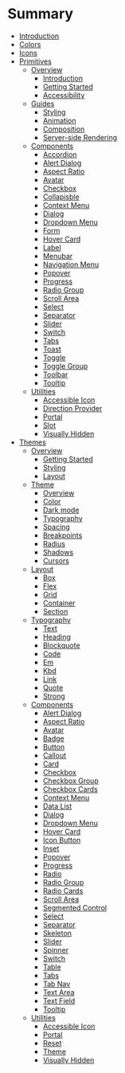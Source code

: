 # Summary

-   [Introduction](./introduction.md)
-   [Colors](./colors/README.md)
-   [Icons](./icons/README.md)
-   [Primitives](./primitives/README.md)
    -   [Overview](./primitives/overview/README.md)
        -   [Introduction]()
        -   [Getting Started]()
        -   [Accessibility]()
    -   [Guides](./primitives/guides/README.md)
        -   [Styling]()
        -   [Animation]()
        -   [Composition]()
        -   [Server-side Rendering]()
    -   [Components](./primitives/components/README.md)
        -   [Accordion]()
        -   [Alert Dialog]()
        -   [Aspect Ratio](./primitives/components/aspect-ratio.md)
        -   [Avatar](./primitives/components/avatar.md)
        -   [Checkbox](./primitives/components/checkbox.md)
        -   [Collapisble]()
        -   [Context Menu]()
        -   [Dialog]()
        -   [Dropdown Menu]()
        -   [Form]()
        -   [Hover Card]()
        -   [Label](./primitives/components/label.md)
        -   [Menubar]()
        -   [Navigation Menu]()
        -   [Popover]()
        -   [Progress](./primitives/components/progress.md)
        -   [Radio Group]()
        -   [Scroll Area]()
        -   [Select](./primitives/components/select.md)
        -   [Separator](./primitives/components/separator.md)
        -   [Slider]()
        -   [Switch](./primitives/components/switch.md)
        -   [Tabs]()
        -   [Toast]()
        -   [Toggle](./primitives/components/toggle.md)
        -   [Toggle Group]()
        -   [Toolbar]()
        -   [Tooltip]()
    -   [Utilities](./primitives/utilities/README.md)
        -   [Accessible Icon](./primitives/utilities/accessible-icon.md)
        -   [Direction Provider](./primitives/utilities/direction-provider.md)
        -   [Portal](./primitives/utilities/portal.md)
        -   [Slot](./primitives/utilities/slot.md)
        -   [Visually Hidden](./primitives/utilities/visually-hidden.md)
-   [Themes](./themes/README.md)
    -   [Overview](./themes/overview/README.md)
        -   [Getting Started](./themes/overview/getting-started.md)
        -   [Styling]()
        -   [Layout](./themes/overview/layout.md)
    -   [Theme](./themes/theme/README.md)
        -   [Overview]()
        -   [Color](./themes/theme/color.md)
        -   [Dark mode]()
        -   [Typography]()
        -   [Spacing]()
        -   [Breakpoints](./themes/theme/breakpoints.md)
        -   [Radius]()
        -   [Shadows]()
        -   [Cursors]()
    -   [Layout](./themes/layout/README.md)
        -   [Box](./themes/layout/box.md)
        -   [Flex](./themes/layout/flex.md)
        -   [Grid](./themes/layout/grid.md)
        -   [Container](./themes/layout/container.md)
        -   [Section](./themes/layout/section.md)
    -   [Typography](./themes/typography/README.md)
        -   [Text]()
        -   [Heading]()
        -   [Blockquote]()
        -   [Code]()
        -   [Em]()
        -   [Kbd]()
        -   [Link]()
        -   [Quote]()
        -   [Strong]()
    -   [Components](./themes/components/README.md)
        -   [Alert Dialog]()
        -   [Aspect Ratio]()
        -   [Avatar]()
        -   [Badge]()
        -   [Button](./themes/components/button.md)
        -   [Callout]()
        -   [Card]()
        -   [Checkbox]()
        -   [Checkbox Group]()
        -   [Checkbox Cards]()
        -   [Context Menu]()
        -   [Data List]()
        -   [Dialog]()
        -   [Dropdown Menu]()
        -   [Hover Card]()
        -   [Icon Button]()
        -   [Inset]()
        -   [Popover]()
        -   [Progress]()
        -   [Radio]()
        -   [Radio Group]()
        -   [Radio Cards]()
        -   [Scroll Area]()
        -   [Segmented Control]()
        -   [Select](./themes/components/select.md)
        -   [Separator]()
        -   [Skeleton]()
        -   [Slider]()
        -   [Spinner]()
        -   [Switch](./themes/components/switch.md)
        -   [Table]()
        -   [Tabs]()
        -   [Tab Nav]()
        -   [Text Area]()
        -   [Text Field]()
        -   [Tooltip]()
    -   [Utilities](./themes/utilities/README.md)
        -   [Accessible Icon]()
        -   [Portal]()
        -   [Reset]()
        -   [Theme](./themes/utilities/theme.md)
        -   [Visually Hidden]()
